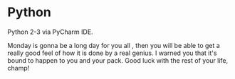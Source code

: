 # Python
Python 2-3 via PyCharm IDE.

Monday is gonna be a long day for you all , then you will be able to get a really good feel of how it is done by a real genius.
I warned you that it's bound to happen to you and your pack. Good luck with the rest of your life, champ!
